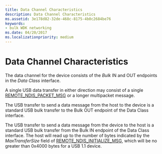 ```yaml
---
title: Data Channel Characteristics
description: Data Channel Characteristics
ms.assetid: 3e178d82-32de-468c-8175-4b0c2684be76
keywords:
- bulk WDK networking
ms.date: 04/20/2017
ms.localizationpriority: medium
---
```


# Data Channel Characteristics





The data channel for the device consists of the *Bulk* IN and OUT endpoints in the *Data Class* interface.

A single USB data transfer in either direction may consist of a single [REMOTE\_NDIS\_PACKET\_MSG](remote-ndis-packet-msg.md) or a longer multipacket message.

The USB transfer to send a data message from the host to the device is a standard USB bulk transfer to the Bulk OUT endpoint of the Data Class interface.

The USB transfer to send a data message from the device to the host is a standard USB bulk transfer from the Bulk IN endpoint of the Data Class interface. The host will read up to the number of bytes indicated by the *MaxTransferSize* field of [REMOTE\_NDIS\_INITIALIZE\_MSG](remote-ndis-initialize-msg.md), which will be no greater than 0x4000 bytes for a USB 1.1 device.

 

 





